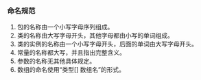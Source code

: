 ### 命名规范
1. 包的名称由一个小写字母序列组成。
2. 类的名称由大写字母开头，其他字母都由小写的单词组成。
3. 类的实例的名称由一个小写字母开头，后面的单词由大写字母开头。
4. 常量的名称都大写，并且指出完整含义。
5. 参数的名称无其他具体规定。
6. 数组的命名使用“类型[] 数组名”的形式。
